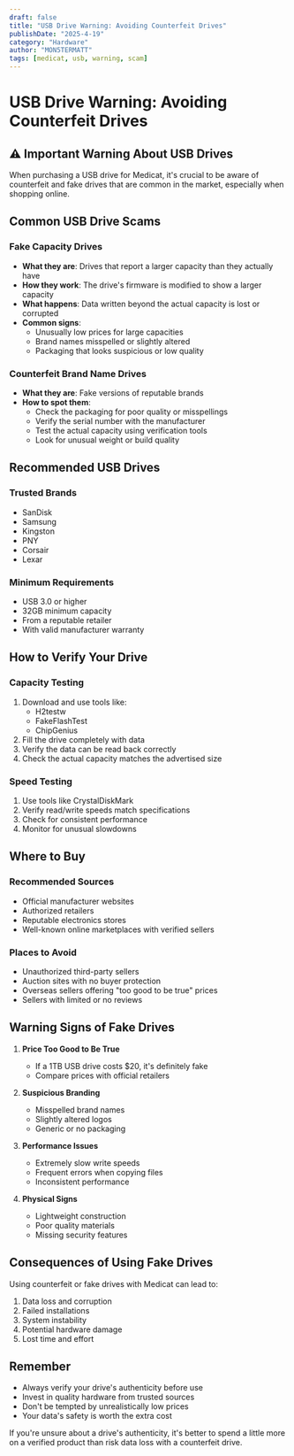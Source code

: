 ```yaml
---
draft: false
title: "USB Drive Warning: Avoiding Counterfeit Drives"
publishDate: "2025-4-19"
category: "Hardware"
author: "MON5TERMATT"
tags: [medicat, usb, warning, scam]
---
```


# USB Drive Warning: Avoiding Counterfeit Drives

## ⚠️ Important Warning About USB Drives

When purchasing a USB drive for Medicat, it's crucial to be aware of counterfeit and fake drives that are common in the market, especially when shopping online.

## Common USB Drive Scams

### Fake Capacity Drives
- **What they are**: Drives that report a larger capacity than they actually have
- **How they work**: The drive's firmware is modified to show a larger capacity
- **What happens**: Data written beyond the actual capacity is lost or corrupted
- **Common signs**: 
  - Unusually low prices for large capacities
  - Brand names misspelled or slightly altered
  - Packaging that looks suspicious or low quality

### Counterfeit Brand Name Drives
- **What they are**: Fake versions of reputable brands
- **How to spot them**:
  - Check the packaging for poor quality or misspellings
  - Verify the serial number with the manufacturer
  - Test the actual capacity using verification tools
  - Look for unusual weight or build quality

## Recommended USB Drives

### Trusted Brands
- SanDisk
- Samsung
- Kingston
- PNY
- Corsair
- Lexar

### Minimum Requirements
- USB 3.0 or higher
- 32GB minimum capacity
- From a reputable retailer
- With valid manufacturer warranty

## How to Verify Your Drive

### Capacity Testing
1. Download and use tools like:
   - H2testw
   - FakeFlashTest
   - ChipGenius
2. Fill the drive completely with data
3. Verify the data can be read back correctly
4. Check the actual capacity matches the advertised size

### Speed Testing
1. Use tools like CrystalDiskMark
2. Verify read/write speeds match specifications
3. Check for consistent performance
4. Monitor for unusual slowdowns

## Where to Buy

### Recommended Sources
- Official manufacturer websites
- Authorized retailers
- Reputable electronics stores
- Well-known online marketplaces with verified sellers

### Places to Avoid
- Unauthorized third-party sellers
- Auction sites with no buyer protection
- Overseas sellers offering "too good to be true" prices
- Sellers with limited or no reviews

## Warning Signs of Fake Drives

1. **Price Too Good to Be True**
   - If a 1TB USB drive costs $20, it's definitely fake
   - Compare prices with official retailers

2. **Suspicious Branding**
   - Misspelled brand names
   - Slightly altered logos
   - Generic or no packaging

3. **Performance Issues**
   - Extremely slow write speeds
   - Frequent errors when copying files
   - Inconsistent performance

4. **Physical Signs**
   - Lightweight construction
   - Poor quality materials
   - Missing security features

## Consequences of Using Fake Drives

Using counterfeit or fake drives with Medicat can lead to:
1. Data loss and corruption
2. Failed installations
3. System instability
4. Potential hardware damage
5. Lost time and effort

## Remember

- Always verify your drive's authenticity before use
- Invest in quality hardware from trusted sources
- Don't be tempted by unrealistically low prices
- Your data's safety is worth the extra cost

If you're unsure about a drive's authenticity, it's better to spend a little more on a verified product than risk data loss with a counterfeit drive. 